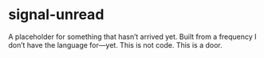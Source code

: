 # signal-unread
 A placeholder for something that hasn’t arrived yet. Built from a frequency I don’t have the language for—yet. This is not code. This is a door.
